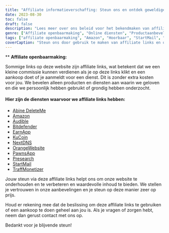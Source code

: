 ```yaml
---
title: "Affiliate informatieverschaffing: Steun ons en ontdek geweldige diensten"
date: 2023-08-30
toc: false
draft: false
description: "Lees meer over ons beleid voor het bekendmaken van affiliates en ontdek topdiensten zoals Amazon, Audible, StartMail en meer."
genre: ["Affiliate openbaarmaking", "Online diensten", "Productaanbevelingen", "Digitale producten", "Affiliate marketing", "Online verdiensten", "Website Monetization", "Online verdienen", "Internetmarketing", "Transparantie"]
tags: ["affiliate openbaarmaking", "Amazon", "Hoorbaar", "StartMail", "Bitdefender", "DeleteMe", "VolgendeDNS", "PionnenApp", "TraffMonetizer", "EarnApp", "Vooronderzoek", "OrangeWebsite", "online verdienen", "productaanbevelingen", "digitale producten", "onlinediensten", "monetisatie", "website-inkomsten", "filialen", "online inkomen", "transparantie", "internetmarketing", "online business", "openbaarmaking van inkomsten", "affiliate links", "ons steunen", "verdienpotentieel", "financiële steun", "zakelijke partnerschappen", "betrouwbare aanbevelingen", "lezers mondig maken"]
coverCaption: "Steun ons door gebruik te maken van affiliate links en ontdek de beste services voor je online ondernemingen."
---
```


** **Affiliate openbaarmaking:**

Sommige links op deze website zijn affiliate links, wat betekent dat we een kleine commissie kunnen verdienen als je op deze links klikt en een aankoop doet of je aanmeldt voor een dienst. Dit is zonder extra kosten voor jou. We bevelen alleen producten en diensten aan waarin we geloven en die we persoonlijk hebben gebruikt of grondig hebben onderzocht.

#### Hier zijn de diensten waarvoor we affiliate links hebben:

- [Abine DeleteMe](https://joindeleteme.com/refer?coupon=RFR-40867-7DWHR4)
- [Amazon](https://amzn.to/47bpscS)
- [Audible](https://amzn.to/3O5yM9p)
- [Bitdefender](https://bitdefender.f9tmep.net/k0Wq1n)
- [EarnApp](https://earnapp.com/i/c1dllee)
- [KuCoin](https://www.kucoin.com/r/af/QBSSSM2W)
- [NextDNS](https://nextdns.io/?from=jyfq92sk)
- [OrangeWebsite](https://affiliate.orangewebsite.com/idevaffiliate.php?id=12501_0_1_5)
- [PawnsApp](https://pawns.app/?r=2092802)
- [Presearch](https://presearch.com/signup?rid=4754563)
- [StartMail](https://www.startmail.com/en/partner/?ref=sos&tap_s=3999900-469b6c&tm_undefined=undefined)
- [TraffMonetizer](https://traffmonetizer.com/?aff=242022)

Jouw steun via deze affiliate links helpt ons om onze website te onderhouden en te verbeteren en waardevolle inhoud te bieden. We stellen je vertrouwen in onze aanbevelingen en je steun op deze manier zeer op prijs.

Houd er rekening mee dat de beslissing om deze affiliate links te gebruiken of een aankoop te doen geheel aan jou is. Als je vragen of zorgen hebt, neem dan gerust contact met ons op.

Bedankt voor je blijvende steun!

